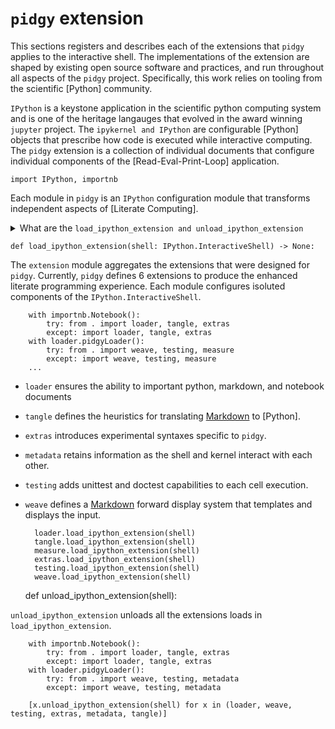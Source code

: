 # `pidgy` extension

This sections registers and describes each of the extensions that `pidgy` applies to the interactive shell.
The implementations of the extension are shaped by existing open source software and practices, and run throughout all aspects of the `pidgy` project. Specifically, this work relies on tooling from the scientific [Python] community.

<!--excerpt-->

`IPython` is a keystone application in the scientific python computing system and is one of the heritage langauges that evolved in the award winning `jupyter` project. The `ipykernel and IPython` are configurable [Python] objects that prescribe how code is executed while interactive computing. The `pidgy` extension is a collection of individual documents that configure individual components of the [Read-Eval-Print-Loop] application.

    import IPython, importnb

Each module in `pidgy` is an `IPython` configuration module that transforms independent aspects of [Literate Computing].

<details><summary>What are the <code>load_ipython_extension and unload_ipython_extension</code> </summary>
`load_ipython_extension and unload_ipython_extension` are used by `IPython` to trigger modifications to the interactive shell by a module. These methods are inovked by the `"load_ext reload_ext unload_ext"` line magics. Demonstrated in the following, the `load_ipython_extension` recieves the current `IPython.InteractiveShell` as an argument to be configured.
</details>

    def load_ipython_extension(shell: IPython.InteractiveShell) -> None:

The `extension` module aggregates the extensions that were designed for `pidgy`.
Currently, `pidgy` defines 6 extensions to produce the enhanced literate programming experience. Each module configures isoluted components of the `IPython.InteractiveShell`.

        with importnb.Notebook():
            try: from . import loader, tangle, extras
            except: import loader, tangle, extras
        with loader.pidgyLoader():
            try: from . import weave, testing, measure
            except: import weave, testing, measure
        ...

- `loader` ensures the ability to important python, markdown, and notebook documents
- `tangle` defines the heuristics for translating [Markdown] to [Python].
- `extras` introduces experimental syntaxes specific to `pidgy`.
- `metadata` retains information as the shell and kernel interact with each other.
- `testing` adds unittest and doctest capabilities to each cell execution.
- `weave` defines a [Markdown] forward display system that templates and displays the input.

        loader.load_ipython_extension(shell)
        tangle.load_ipython_extension(shell)
        measure.load_ipython_extension(shell)
        extras.load_ipython_extension(shell)
        testing.load_ipython_extension(shell)
        weave.load_ipython_extension(shell)


    def unload_ipython_extension(shell):

`unload_ipython_extension` unloads all the extensions loads in `load_ipython_extension`.

        with importnb.Notebook():
            try: from . import loader, tangle, extras
            except: import loader, tangle, extras
        with loader.pidgyLoader():
            try: from . import weave, testing, metadata
            except: import weave, testing, metadata

        [x.unload_ipython_extension(shell) for x in (loader, weave, testing, extras, metadata, tangle)]

[markdown]: #
[literate programming]: #
[`ipython`]: #
[`jupyter`]: #
[kernels]: https://github.com/jupyter/jupyter/wiki/Jupyter-kernels
[`ipython` extensions]: https://ipython.readthedocs.io/en/stable/config/extensions/
